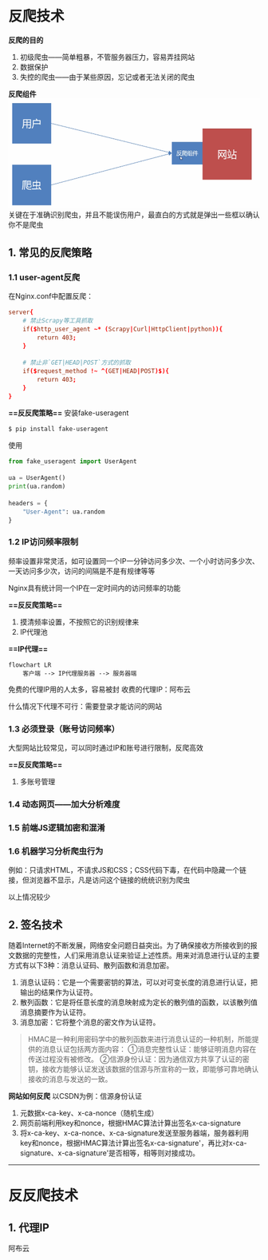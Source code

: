 # 反爬技术
**反爬的目的**
1. 初级爬虫——简单粗暴，不管服务器压力，容易弄挂网站
2. 数据保护
3. 失控的爬虫——由于某些原因，忘记或者无法关闭的爬虫

**反爬组件**
![反爬组件](sp-img/anti-sp-zujian.png "反爬组件")
关键在于准确识别爬虫，并且不能误伤用户，最直白的方式就是弹出一些框以确认你不是爬虫

## 1. 常见的反爬策略
### 1.1 user-agent反爬
在Nginx.conf中配置反爬：
```conf
server{
    # 禁止Scrapy等工具抓取
    if($http_user_agent ~* (Scrapy|Curl|HttpClient|python)){
        return 403;
    }

    # 禁止非`GET|HEAD|POST`方式的抓取
    if($request_method !~ ^(GET|HEAD|POST)$){
        return 403;
    }
}

```

**==反反爬策略==**
安装fake-useragent
```bash
$ pip install fake-useragent
```

使用
```python
from fake_useragent import UserAgent

ua = UserAgent()
print(ua.random)

headers = {
    "User-Agent": ua.random
}
```

### 1.2 IP访问频率限制
频率设置非常灵活，如可设置同一个IP一分钟访问多少次、一个小时访问多少次、一天访问多少次，访问的间隔是不是有规律等等

Nginx具有统计同一个IP在一定时间内的访问频率的功能

**==反反爬策略==**
1. 摸清频率设置，不按照它的识别规律来
2. IP代理池

**==IP代理==**
```mermaid
flowchart LR
    客户端 --> IP代理服务器 --> 服务器端
```

免费的代理IP用的人太多，容易被封
收费的代理IP：阿布云

什么情况下代理不可行：需要登录才能访问的网站

### 1.3 必须登录（账号访问频率）
大型网站比较常见，可以同时通过IP和账号进行限制，反爬高效

**==反反爬策略==**
1. 多账号管理

### 1.4 动态网页——加大分析难度

### 1.5 前端JS逻辑加密和混淆

### 1.6 机器学习分析爬虫行为
例如：只请求HTML，不请求JS和CSS；CSS代码下毒，在代码中隐藏一个链接，但浏览器不显示，凡是访问这个链接的统统识别为爬虫

以上情况较少

## 2. 签名技术
随着Internet的不断发展，网络安全问题日益突出。为了确保接收方所接收到的报文数据的完整性，人们采用消息认证来验证上述性质。用来对消息进行认证的主要方式有以下3种：消息认证码、散列函数和消息加密。
1. 消息认证码：它是一个需要密钥的算法，可以对可变长度的消息进行认证，把输出的结果作为认证符。
2. 散列函数：它是将任意长度的消息映射成为定长的散列值的函数，以该散列值消息摘要作为认证符。
3. 消息加密：它将整个消息的密文作为认证符。

>HMAC是一种利用密码学中的散列函数来进行消息认证的一种机制，所能提供的消息认证包括两方面内容：
①消息完整性认证：能够证明消息内容在传送过程没有被修改。
②信源身份认证：因为通信双方共享了认证的密钥，接收方能够认证发送该数据的信源与所宣称的一致，即能够可靠地确认接收的消息与发送的一致。

**网站如何反爬**
以CSDN为例：信源身份认证
1. 元数据x-ca-key、x-ca-nonce（随机生成）
2. 网页前端利用key和nonce，根据HMAC算法计算出签名x-ca-signature
3. 将x-ca-key、x-ca-nonce、x-ca-signature发送至服务器端，服务器利用key和nonce，根据HMAC算法计算出签名x-ca-signature'，再比对x-ca-signature、x-ca-signature'是否相等，相等则对接成功。

---
# 反反爬技术

## 1. 代理IP
阿布云